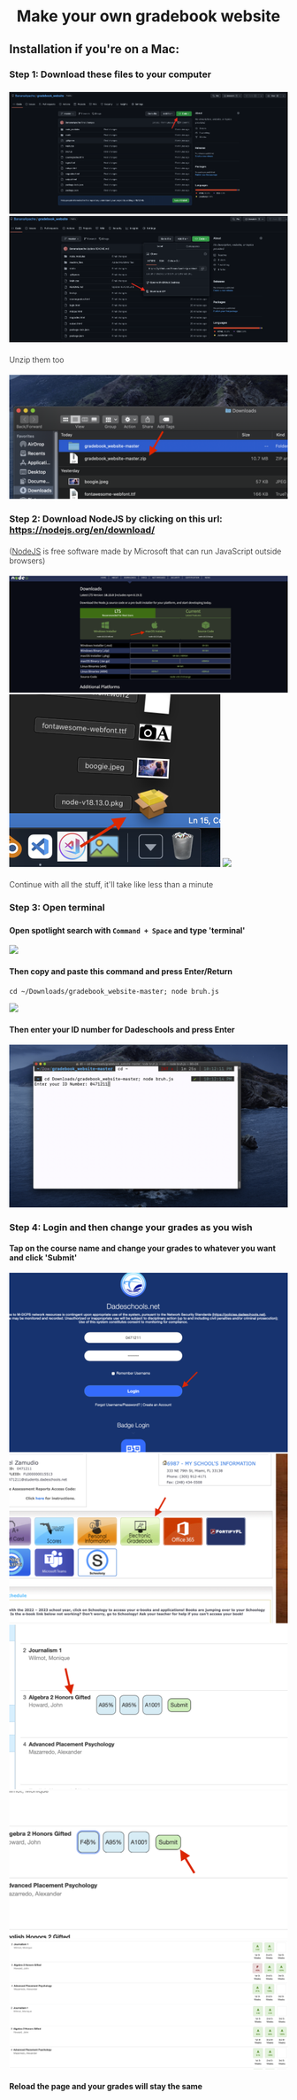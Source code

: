 
<h1 align="center">Make your own gradebook website</h1>

<h2 font-size="50px;">Installation if you're on a Mac:</h2>

<h3>Step 1: Download these files to your computer<h3>

<img src="https://github.com/BananaApache/gradebook_website/raw/master/readme_files/step_1-1.png">
<img src="https://github.com/BananaApache/gradebook_website/raw/master/readme_files/step_1-2.png">
<h4 style="font-weight: 300;">Unzip them too</h4>
<img src="https://github.com/BananaApache/gradebook_website/raw/master/readme_files/step_1-3.png">

<h3>Step 2: Download NodeJS by clicking on this url: <a href="https://nodejs.org/en/download/">https://nodejs.org/en/download/</a></h3>
<h4 style="font-weight: 300;">(<a href="https://www.google.com/search?q=what+the+heck+is+NodeJS&oq=what+the+heck+is+NodeJS">NodeJS</a> is free software made by Microsoft that can run JavaScript outside browsers)</h4>

<img src="https://github.com/BananaApache/gradebook_website/raw/master/readme_files/step_2-1.png">
<img src="https://github.com/BananaApache/gradebook_website/raw/master/readme_files/step_2-2.png">
<img src="https://github.com/BananaApache/gradebook_website/raw/master/readme_files/step_2-3.png">
<h4 style="font-weight: 300;">Continue with all the stuff, it'll take like less than a minute</h4>

<h3>Step 3: Open terminal<h3>

#### Open spotlight search with `Command + Space` and type 'terminal'

<img src="https://github.com/BananaApache/gradebook_website/raw/master/readme_files/step_3-1.png">

#### Then copy and paste this command and press Enter/Return
`cd ~/Downloads/gradebook_website-master; node bruh.js`

<img src="https://github.com/BananaApache/gradebook_website/raw/master/readme_files/step_3-2.png">

#### Then enter your ID number for Dadeschools and press Enter

<img src="https://github.com/BananaApache/gradebook_website/raw/master/readme_files/step_3-3.png">

<h3>Step 4: Login and then change your grades as you wish</h3>

#### Tap on the course name and change your grades to whatever you want and click 'Submit'

<img src="https://github.com/BananaApache/gradebook_website/raw/master/readme_files/step_4-1.png">
<img src="https://github.com/BananaApache/gradebook_website/raw/master/readme_files/step_4-2.png">
<img src="https://github.com/BananaApache/gradebook_website/raw/master/readme_files/step_4-3.png">
<img src="https://github.com/BananaApache/gradebook_website/raw/master/readme_files/step_4-4.png">
<img src="https://github.com/BananaApache/gradebook_website/raw/master/readme_files/step_4-5.png">
<img src="https://github.com/BananaApache/gradebook_website/raw/master/readme_files/step_4-6.png">

#### Reload the page and your grades will stay the same
